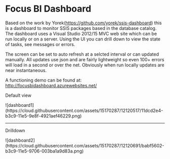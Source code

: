 # Focus BI Dashboard
Based on the work by Yorek(https://github.com/yorek/ssis-dashboard) this is a dashboard to monitor SSIS packages based in the database catalog. The dashboard uses a Visual Studio 2012/15 MVC web site which can be run locally or on a server. Using the UI you can drill down to view the state of tasks, see messages or errors. 

The screen can be set to auto refresh at a selcted interval or can updated manually. All updates use json and are fairly lightweight so even 100+ errors will load in a second or over the net. Obviously when run locally updates are near instantaneous.

A functioning demo can be found at: http://focusbidashboard.azurewebsites.net/

<p>Default view<p>
![dashboard1](https://cloud.githubusercontent.com/assets/15170287/12120517/11dcd2e4-b3c9-11e5-9e8f-4921aef46229.png)
<hr>
<p>Drilldown</p>
![dashboard2](https://cloud.githubusercontent.com/assets/15170287/12120691/babf5602-b3c9-11e5-9706-003ba1a9d83a.png)


